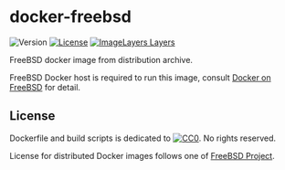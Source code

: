 # docker-freebsd

![Version](https://img.shields.io/github/tag/uchida/docker-freebsd.svg)
[![License](https://img.shields.io/github/license/uchida/docker-freebsd.svg)](https://tldrlegal.com/license/creative-commons-cc0-1.0-universal)
[![ImageLayers Layers](https://img.shields.io/imagelayers/layers/auchida/freebsd/latest.svg)](https://imagelayers.io/?images=auchida%2Ffreebsd:latest)

FreeBSD docker image from distribution archive.

FreeBSD Docker host is required to run this image,
consult [Docker on FreeBSD](https://wiki.freebsd.org/Docker) for detail.

## License

Dockerfile and build scripts is dedicated to 
[![CC0](http://i.creativecommons.org/p/zero/1.0/80x15.png "CC0")](https://creativecommons.org/publicdomain/zero/1.0/).
No rights reserved.

License for distributed Docker images follows one of [FreeBSD Project](https://freebsd.org).
